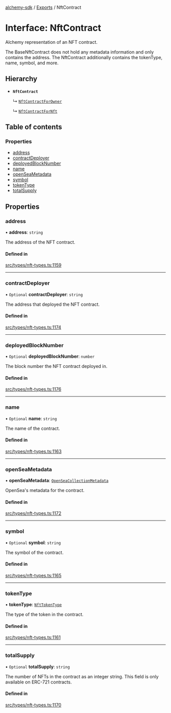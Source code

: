 [alchemy-sdk](../README.md) / [Exports](../modules.md) / NftContract

# Interface: NftContract

Alchemy representation of an NFT contract.

The BaseNftContract does not hold any metadata information and only contains
the address. The NftContract additionally contains the tokenType, name,
symbol, and more.

## Hierarchy

- **`NftContract`**

  ↳ [`NftContractForOwner`](NftContractForOwner.md)

  ↳ [`NftContractForNft`](NftContractForNft.md)

## Table of contents

### Properties

- [address](NftContract.md#address)
- [contractDeployer](NftContract.md#contractdeployer)
- [deployedBlockNumber](NftContract.md#deployedblocknumber)
- [name](NftContract.md#name)
- [openSeaMetadata](NftContract.md#openseametadata)
- [symbol](NftContract.md#symbol)
- [tokenType](NftContract.md#tokentype)
- [totalSupply](NftContract.md#totalsupply)

## Properties

### address

• **address**: `string`

The address of the NFT contract.

#### Defined in

[src/types/nft-types.ts:1159](https://github.com/alchemyplatform/alchemy-sdk-js/blob/70f9997/src/types/nft-types.ts#L1159)

___

### contractDeployer

• `Optional` **contractDeployer**: `string`

The address that deployed the NFT contract.

#### Defined in

[src/types/nft-types.ts:1174](https://github.com/alchemyplatform/alchemy-sdk-js/blob/70f9997/src/types/nft-types.ts#L1174)

___

### deployedBlockNumber

• `Optional` **deployedBlockNumber**: `number`

The block number the NFT contract deployed in.

#### Defined in

[src/types/nft-types.ts:1176](https://github.com/alchemyplatform/alchemy-sdk-js/blob/70f9997/src/types/nft-types.ts#L1176)

___

### name

• `Optional` **name**: `string`

The name of the contract.

#### Defined in

[src/types/nft-types.ts:1163](https://github.com/alchemyplatform/alchemy-sdk-js/blob/70f9997/src/types/nft-types.ts#L1163)

___

### openSeaMetadata

• **openSeaMetadata**: [`OpenSeaCollectionMetadata`](OpenSeaCollectionMetadata.md)

OpenSea's metadata for the contract.

#### Defined in

[src/types/nft-types.ts:1172](https://github.com/alchemyplatform/alchemy-sdk-js/blob/70f9997/src/types/nft-types.ts#L1172)

___

### symbol

• `Optional` **symbol**: `string`

The symbol of the contract.

#### Defined in

[src/types/nft-types.ts:1165](https://github.com/alchemyplatform/alchemy-sdk-js/blob/70f9997/src/types/nft-types.ts#L1165)

___

### tokenType

• **tokenType**: [`NftTokenType`](../enums/NftTokenType.md)

The type of the token in the contract.

#### Defined in

[src/types/nft-types.ts:1161](https://github.com/alchemyplatform/alchemy-sdk-js/blob/70f9997/src/types/nft-types.ts#L1161)

___

### totalSupply

• `Optional` **totalSupply**: `string`

The number of NFTs in the contract as an integer string. This field is only
available on ERC-721 contracts.

#### Defined in

[src/types/nft-types.ts:1170](https://github.com/alchemyplatform/alchemy-sdk-js/blob/70f9997/src/types/nft-types.ts#L1170)
